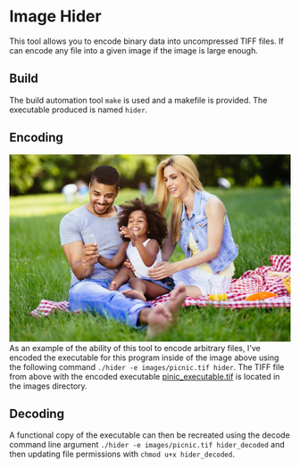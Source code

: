 # Image Hider
This tool allows you to encode binary data into
uncompressed TIFF files. If can encode any file
into a given image if the image is large enough.

## Build
The build automation tool `make` is used and a makefile is provided. The executable produced is named `hider`.

## Encoding
![Image with executable](https://github.com/mcnultyc/image-hider/blob/master/images/picnic_executable.tif)<br>
As an example of the ability of this tool to encode arbitrary files, I've encoded the executable for this program inside of the image above using the following command `./hider -e images/picnic.tif hider`. The TIFF file from above with the encoded executable [pinic_executable.tif](images/picnic_executable.tif) is located in the images directory.

## Decoding
A functional copy of the executable can then be recreated using the decode command line argument `./hider -e images/picnic.tif hider_decoded` and then updating file permissions with `chmod u+x hider_decoded`.
